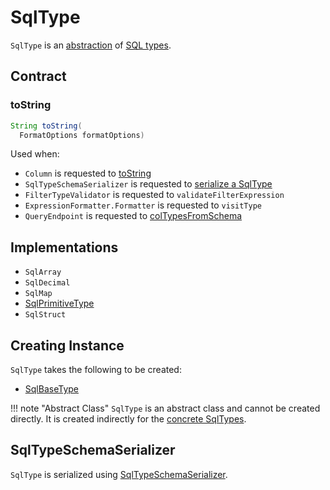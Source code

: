 # SqlType

`SqlType` is an [abstraction](#contract) of [SQL types](#implementations).

## Contract

### <span id="toString"> toString

```java
String toString(
  FormatOptions formatOptions)
```

Used when:

* `Column` is requested to [toString](../udf/Column.md#toString)
* `SqlTypeSchemaSerializer` is requested to [serialize a SqlType](../udf/SqlTypeSchemaSerializer.md#serialize)
* `FilterTypeValidator` is requested to `validateFilterExpression`
* `ExpressionFormatter.Formatter` is requested to `visitType`
* `QueryEndpoint` is requested to [colTypesFromSchema](../rest/QueryEndpoint.md#colTypesFromSchema)

## Implementations

* `SqlArray`
* `SqlDecimal`
* `SqlMap`
* [SqlPrimitiveType](SqlPrimitiveType.md)
* `SqlStruct`

## Creating Instance

`SqlType` takes the following to be created:

* <span id="baseType"> [SqlBaseType](SqlBaseType.md)

!!! note "Abstract Class"
    `SqlType` is an abstract class and cannot be created directly. It is created indirectly for the [concrete SqlTypes](#implementations).

## <span id="SqlTypeSchemaSerializer"> SqlTypeSchemaSerializer

`SqlType` is serialized using [SqlTypeSchemaSerializer](../udf/SqlTypeSchemaSerializer.md).
